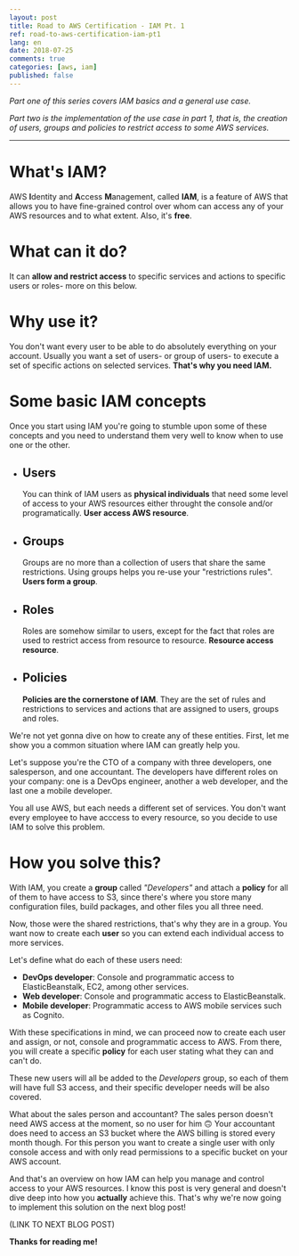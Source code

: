 ```yaml
---
layout: post
title: Road to AWS Certification - IAM Pt. 1
ref: road-to-aws-certification-iam-pt1
lang: en
date: 2018-07-25
comments: true
categories: [aws, iam]
published: false
---
```


*Part one of this series covers IAM basics and a general use case.*

*Part two is the implementation of the use case in part 1, that is, the creation of users, groups and policies to restrict access to some AWS services.*

---

# What's IAM?
AWS **I**dentity and **A**ccess **M**anagement, called **IAM**, is a feature of AWS that allows you to have fine-grained control over whom can access any of your AWS resources and to what extent. Also, it's **free**.

# What can it do?
It can **allow and restrict access** to specific services and actions to specific users or roles- more on this below.

# Why use it?
You don't want every user to be able to do absolutely everything on your account. Usually you want a set of users- or group of users- to execute a set of specific actions on selected services. **That's why you need IAM.**

# Some basic IAM concepts
Once you start using IAM you're going to stumble upon some of these concepts and you need to understand them very well to know when to use one or the other.

- ## Users
  You can think of IAM users as **physical individuals** that need some level of access to your AWS resources either throught the console and/or programatically.
  **User access AWS resource**.

- ## Groups
  Groups are no more than a collection of users that share the same restrictions. Using groups helps you re-use your "restrictions rules".
  **Users form a group**.

- ## Roles
  Roles are somehow similar to users, except for the fact that roles are used to restrict access from resource to resource.
  **Resource access resource**.

- ## Policies
  **Policies are the cornerstone of IAM**. They are the set of rules and restrictions to services and actions that are assigned to users, groups and roles.

We're not yet gonna dive on how to create any of these entities. First, let me show you a common situation where IAM can greatly help you.

Let's suppose you're the CTO of a company with three developers, one salesperson, and one accountant. The developers have different roles on your company: one is a DevOps engineer, another a web developer, and the last one a mobile developer.

You all use AWS, but each needs a different set of services. You don't want every employee to have acccess to every resource, so you decide to use IAM to solve this problem.

# How you solve this?
With IAM, you create a **group** called *"Developers"* and attach a **policy** for all of them to have access to S3, since there's where you store many configuration files, build packages, and other files you all three need.

Now, those were the shared restrictions, that's why they are in a group. You want now to create each **user** so you can extend each individual access to more services.

Let's define what do each of these users need:

- **DevOps developer**: Console and programmatic access to ElasticBeanstalk, EC2, among other services.
- **Web developer**: Console and programmatic access to ElasticBeanstalk.
- **Mobile developer**: Programmatic access to AWS mobile services such as Cognito.

With these specifications in mind, we can proceed now to create each user and assign, or not, console and programmatic access to AWS. From there, you will create a specific **policy** for each user stating what they can and can't do.

These new users will all be added to the *Developers* group, so each of them will have full S3 access, and their specific developer needs will be also covered.

What about the sales person and accountant? The sales person doesn't need AWS access at the moment, so no user for him 🙃 Your accountant does need to access an S3 bucket where the AWS billing is stored every month though. For this person you want to create a single user with only console access and with only read permissions to a specific bucket on your AWS account.

And that's an overview on how IAM can help you manage and control access to your AWS resources. I know this post is very general and doesn't dive deep into how you **actually** achieve this. That's why we're now going to implement this solution on the next blog post!


(LINK TO NEXT BLOG POST)

**Thanks for reading me!**